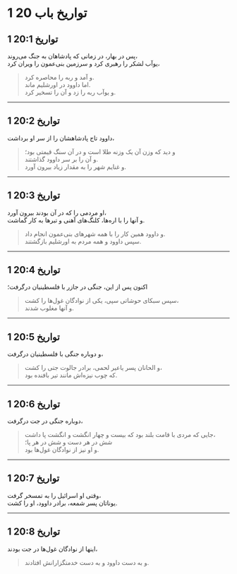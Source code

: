 # 1 تواریخ باب 20

## 1 تواریخ 20:1

پس در بهار، در زمانی که پادشاهان به جنگ می‌روند،  
یوآب لشکر را رهبری کرد و سرزمین بنی‌عمون را ویران کرد،

> و آمد و ربه را محاصره کرد.  
> اما داوود در اورشلیم ماند.  
> و یوآب ربه را زد و آن را تسخیر کرد.

---

## 1 تواریخ 20:2

داوود تاج پادشاهشان را از سر او برداشت،

> و دید که وزن آن یک وزنه طلا است و در آن سنگ قیمتی بود؛  
> و آن را بر سر داوود گذاشتند.  
> و غنایم شهر را به مقدار زیاد بیرون آورد.

---

## 1 تواریخ 20:3

او مردمی را که در آن بودند بیرون آورد،  
و آنها را با اره‌ها، کلنگ‌های آهنی و تبرها به کار گماشت.

> و داوود همین کار را با همه شهرهای بنی‌عمون انجام داد.  
> سپس داوود و همه مردم به اورشلیم بازگشتند.

---

## 1 تواریخ 20:4

اکنون پس از این، جنگی در جازر با فلسطینیان درگرفت؛

> سپس سبکای حوشاتی سپی، یکی از نوادگان غول‌ها را کشت،  
> و آنها مغلوب شدند.

---

## 1 تواریخ 20:5

و دوباره جنگی با فلسطینیان درگرفت،

> و الحانان پسر یاعیر لحمی، برادر جالوت جتی را کشت،  
> که چوب نیزه‌اش مانند تیر بافنده بود.

---

## 1 تواریخ 20:6

دوباره جنگی در جت درگرفت،

> جایی که مردی با قامت بلند بود که بیست و چهار انگشت و انگشت پا داشت،  
> شش در هر دست و شش در هر پا؛  
> و او نیز از نوادگان غول‌ها بود.

---

## 1 تواریخ 20:7

وقتی او اسرائیل را به تمسخر گرفت،  
یوناتان پسر شمعه، برادر داوود، او را کشت.

---

## 1 تواریخ 20:8

اینها از نوادگان غول‌ها در جت بودند،

> و به دست داوود و به دست خدمتگزارانش افتادند.

